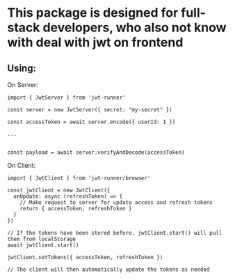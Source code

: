 # This package is designed for full-stack developers, who also not know with deal with jwt on frontend



## Using:

On Server:
```
import { JwtServer } from 'jwt-runner'

const server = new JwtServer({ secret: "my-secret" })

const accessToken = await server.encode({ userId: 1 })

...


const payload = await server.verifyAndDecode(accessToken)

```

On Client:
```
import { JwtClient } from 'jwt-runner/browser'

const jwtClient = new JwtClient({
  onUpdate: async (refreshToken) => {
    // Make request to server for update access and refresh tokens
    return { accessToken, refreshToken }
  }
})

// If the tokens have been stored before, jwtClient.start() will pull them from localStorage
await jwtClient.start()

jwtClient.setTokens({ accessToken, refreshToken })

// The client will then automatically update the tokens as needed

```